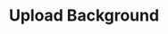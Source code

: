 ---
title: Upload Background
excerpt: |-
  Upload background for a user.

  Required scopes:
  + **post**
api:
  file: lolzteam-public-api-forum.json
  operationId: Users.Background.Upload
deprecated: false
hidden: false
metadata:
  title: ''
  description: ''
  robots: index
next:
  description: ''
---